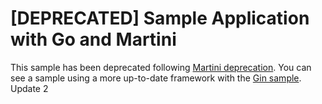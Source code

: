 # [DEPRECATED] Sample Application with Go and Martini

This sample has been deprecated following [Martini deprecation](https://github.com/go-martini/martini). You can see a sample using a more up-to-date framework with the [Gin sample](https://go-gin.is-easy-on-scalingo.com/).
Update 2
